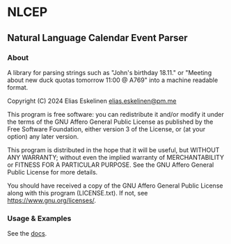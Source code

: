 # NLCEP

## Natural Language Calendar Event Parser
### About
A library for parsing strings such as "John's birthday 18.11." or "Meeting about new duck quotas tomorrow 11:00 @ A769" into a machine readable format.

Copyright (C) 2024 Elias Eskelinen <elias.eskelinen@pm.me>

This program is free software: you can redistribute it and/or modify it under the terms of the GNU Affero General Public License as published by the Free Software Foundation, either version 3 of the License, or (at your option) any later version.

This program is distributed in the hope that it will be useful, but WITHOUT ANY WARRANTY; without even the implied warranty of MERCHANTABILITY or FITNESS FOR A PARTICULAR PURPOSE. See the GNU Affero General Public License for more details.

You should have received a copy of the GNU Affero General Public License along with this program (LICENSE.txt). If not, see <https://www.gnu.org/licenses/>. 

### Usage & Examples
See the [docs](https://xypine.github.io/nlcep/).

